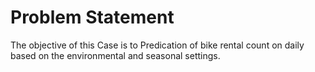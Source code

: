 # Problem Statement

The objective of this Case is to Predication of bike rental count on daily based on the environmental and seasonal settings.
